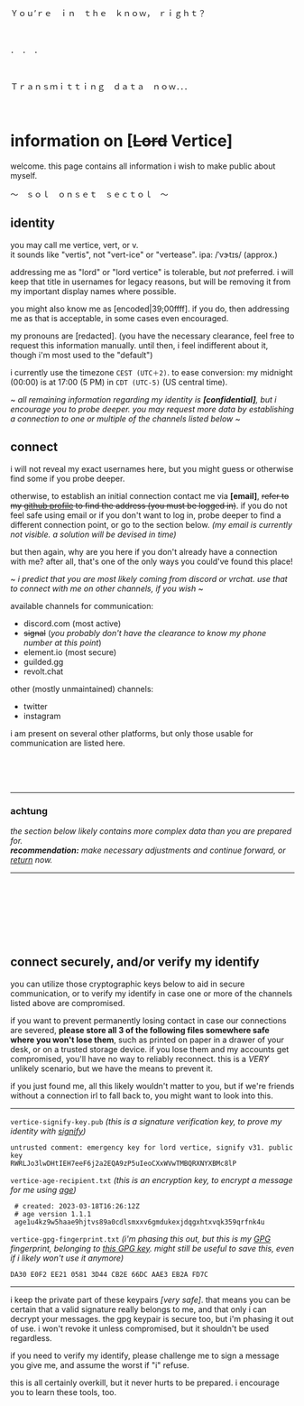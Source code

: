 Ｙｏｕ’ｒｅ　ｉｎ　ｔｈｅ　ｋｎｏｗ，　ｒｉｇｈｔ？

&nbsp;

．　．　．

&nbsp;

Ｔｒａｎｓｍｉｔｔｉｎｇ　ｄａｔａ　ｎｏｗ．．．

&nbsp;

# information on [~~Lord~~ Vertice]

welcome. this page contains all information i wish to make public about myself.

～　ｓｏｌ　ｏｎｓｅｔ　ｓｅｃｔｏｌ　～


## identity

you may call me vertice, vert, or v.  
it sounds like "vertis", not "vert-ice" or "vertease". ipa: /ˈvɝtɪs/ (approx.)

addressing me as "lord" or "lord vertice" is tolerable, but *not* preferred. i will keep that title in usernames for legacy reasons, but will be removing it from my important display names where possible.

you might also know me as [encoded|39;00ffff]. if you do, then addressing me as that is acceptable, in some cases even encouraged.

my pronouns are [redacted]. (you have the necessary clearance, feel free to request this information manually. until then, i feel indifferent about it, though i'm most used to the "default")

i currently use the timezone `CEST (UTC＋2)`. to ease conversion: my midnight (00:00) is at 17:00 (5 PM) in `CDT (UTC-5)` (US central time).

~ *all remaining information regarding my identity is **[confidential]**, but i encourage you to probe deeper. you may request more data by establishing a connection to one or multiple of the channels listed below* ~


## connect

i will not reveal my exact usernames here, but you might guess or otherwise find some if you probe deeper.

otherwise, to establish an initial connection contact me via **[email]**, ~~refer to my [github profile](https://github.com/LordVertice) to find the address (you must be logged in)~~. if you do not feel safe using email or if you don't want to log in, probe deeper to find a different connection point, or go to the section below. *(my email is currently not visible. a solution will be devised in time)*

but then again, why are you here if you don't already have a connection with me? after all, that's one of the only ways you could've found this place!

~ *i predict that you are most likely coming from discord or vrchat. use that to connect with me on other channels, if you wish* ~

available channels for communication:
- discord.com (most active)
- ~~signal~~ (*you probably don't have the clearance to know my phone number at this point*)
- element.io (most secure)
- guilded.gg
- revolt.chat

other (mostly unmaintained) channels:
- twitter
- instagram

i am present on several other platforms, but only those usable for communication are listed here.

&nbsp;  
&nbsp;  
&nbsp;  
***
### achtung
*the section below likely contains more complex data than you are prepared for.*  
***recommendation:** make necessary adjustments and continue forward, or [return](#information-on-lord-vertice) now.*
***
&nbsp;  
&nbsp;  
&nbsp;  
&nbsp;  
&nbsp;  
&nbsp;  

## connect securely, and/or verify my identify

you can utilize those cryptographic keys below to aid in secure communication, or to verify my identify in case one or more of the channels listed above are compromised.

if you want to prevent permanently losing contact in case our connections are severed, **please store all 3 of the following files somewhere safe where you won't lose them**, such as printed on paper in a drawer of your desk, or on a trusted storage device. if you lose them and my accounts get compromised, you'll have no way to reliably reconnect. this is a *VERY* unlikely scenario, but we have the means to prevent it.

if you just found me, all this likely wouldn't matter to you, but if we're friends without a connection irl to fall back to, you might want to look into this.
***
`vertice-signify-key.pub` *(this is a signature verification key, to prove my identity with [signify](https://github.com/aperezdc/signify))*

	untrusted comment: emergency key for lord vertice, signify v31. public key
	RWRLJo3lwDHtIEH7eeF6j2a2EQA9zP5uIeoCXxWVwTMBQRXNYXBMc8lP

`vertice-age-recipient.txt` *(this is an encryption key, to encrypt a message for me using [age](https://age-encryption.org/))*

	 # created: 2023-03-18T16:26:12Z
	 # age version 1.1.1
	 age1u4kz9w5haae9hjtvs89a0cdlsmxxv6gmdukexjdqgxhtxvqk359qrfnk4u

`vertice-gpg-fingerprint.txt` *(i'm phasing this out, but this is my [GPG](https://gnupg.org/) fingerprint, belonging to [this GPG key](https://github.com/LordVertice.gpg). might still be useful to save this, even if i likely won't use it anymore)*

	DA30 E0F2 EE21 0581 3D44 CB2E 66DC AAE3 EB2A FD7C
***

i keep the private part of these keypairs *[very safe]*. that means you can be certain that a valid signature really belongs to me, and that only i can decrypt your messages. the gpg keypair is secure too, but i'm phasing it out of use. i won't revoke it unless compromised, but it shouldn't be used regardless.

if you need to verify my identify, please challenge me to sign a message you give me, and assume the worst if "i" refuse.

this is all certainly overkill, but it never hurts to be prepared. i encourage you to learn these tools, too.
